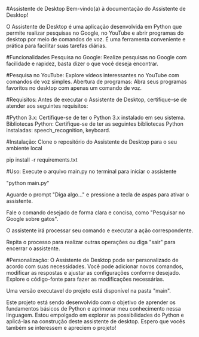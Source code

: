 #Assistente de Desktop
Bem-vindo(a) à documentação do Assistente de Desktop!

O Assistente de Desktop é uma aplicação desenvolvida em Python que permite realizar pesquisas no Google, no YouTube e abrir programas do desktop por meio de comandos de voz. É uma ferramenta conveniente e prática para facilitar suas tarefas diárias.

#Funcionalidades
Pesquisa no Google:
Realize pesquisas no Google com facilidade e rapidez, basta dizer o que você deseja encontrar.

#Pesquisa no YouTube:
Explore vídeos interessantes no YouTube com comandos de voz simples.
Abertura de programas: Abra seus programas favoritos no desktop com apenas um comando de voz.

#Requisitos:
Antes de executar o Assistente de Desktop, certifique-se de atender aos seguintes requisitos:

#Python 3.x:
Certifique-se de ter o Python 3.x instalado em seu sistema.
Bibliotecas Python: Certifique-se de ter as seguintes bibliotecas Python instaladas: speech_recognition, keyboard.

#Instalação:
Clone o repositório do Assistente de Desktop para o seu ambiente local

pip install -r requirements.txt

#Uso:
Execute o arquivo main.py no terminal para iniciar o assistente

"python main.py"

Aguarde o prompt "Diga algo..." e pressione a tecla de aspas para ativar o assistente.

Fale o comando desejado de forma clara e concisa, como "Pesquisar no Google sobre gatos".

O assistente irá processar seu comando e executar a ação correspondente.

Repita o processo para realizar outras operações ou diga "sair" para encerrar o assistente.

#Personalização:
O Assistente de Desktop pode ser personalizado de acordo com suas necessidades. Você pode adicionar novos comandos, modificar as respostas e ajustar as configurações conforme desejado. Explore o código-fonte para fazer as modificações necessárias.

Uma versão executavel do projeto está disponível na pasta "main".

Este projeto está sendo desenvolvido com o objetivo de aprender os fundamentos básicos de Python e aprimorar meu conhecimento nessa linguagem. Estou empolgado em explorar as possibilidades do Python e aplicá-las na construção deste assistente de desktop. Espero que vocês também se interessem e apreciem o projeto!
